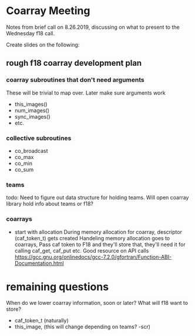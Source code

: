 # Coarray Meeting
Notes from brief call on 8.26.2019, discussing on what to present to the Wednesday f18 call.

Create slides on the following:

## rough f18 coarray development plan

### coarray subroutines that don't need arguments
These will be trivial to map over. Later make sure arguments work
 * this_images()
 * num_images()
 * sync_images()
 * etc.

### collective subroutines
 * co_broadcast
 * co_max
 * co_min
 * co_sum

### teams
todo: Need to figure out data structure for holding teams.
      Will open coarray library hold info about teams or f18?

### coarrays
 * start with allocation
During memory allocation for coarray, descriptor (caf_token_t) gets created
Handeling memory allocation goes to coarrays,
Pass caf token to F18 and they'll store that, they'll need it for calling caf_get, caf_put etc.
Good resource on API calls https://gcc.gnu.org/onlinedocs/gcc-7.2.0/gfortran/Function-ABI-Documentation.html

# remaining questions
When do we lower coarray information, soon or later?
What will f18 want to store?
 * caf_token_t (naturally)
 * this_image, (this will change depending on teams? -scr)

